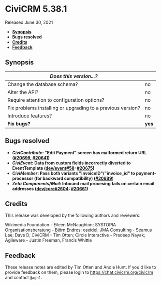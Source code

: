 # CiviCRM 5.38.1

Released June 30, 2021

- **[Synopsis](#synopsis)**
- **[Bugs resolved](#bugs)**
- **[Credits](#credits)**
- **[Feedback](#feedback)**

## <a name="synopsis"></a>Synopsis

| *Does this version...?*                                         |          |
| --------------------------------------------------------------- | -------- |
| Change the database schema?                                     | no       |
| Alter the API?                                                  | no       |
| Require attention to configuration options?                     | no       |
| Fix problems installing or upgrading to a previous version?     | no       |
| Introduce features?                                             | no       |
| **Fix bugs?**                                                   | **yes**  |

## <a name="bugs"></a>Bugs resolved

* **_CiviContribute_: "Edit Payment" screen has malformed return URL ([#20699](https://github.com/civicrm/civicrm-core/pull/20699), [#20641](https://github.com/civicrm/civicrm-core/pull/20641))**
* **_CiviEvent_: Data from custom fields incorrectly diverted to EventTemplate ([dev/event#58](https://lab.civicrm.org/dev/event/-/issues/58): [#20675](https://github.com/civicrm/civicrm-core/pull/20675))**
* **_CiviMember_: Pass both variants "invoiceID"/"invoice_id" to payment-processor (for backward compatibility) ([#20689](https://github.com/civicrm/civicrm-core/pull/20689))**
* **_Zeta Components/Mail_: Inbound mail procesing fails on certain email addresses ([dev/core#2604](https://lab.civicrm.org/dev/core/-/issues/2604): [#20661](https://github.com/civicrm/civicrm-core/pull/20661))**

## <a name="credits"></a>Credits

This release was developed by the following authors and reviewers:

Wikimedia Foundation - Eileen McNaughton; SYSTOPIA Organisationsberatung - Björn Endres;
oseidel; JMA Consulting - Seamus Lee; Dave D; CiviCRM - Tim Otten; Circle Interactive -
Pradeep Nayak; Agileware - Justin Freeman, Francis Whittle

## <a name="feedback"></a>Feedback

These release notes are edited by Tim Otten and Andie Hunt.  If you'd like to
provide feedback on them, please login to https://chat.civicrm.org/civicrm and
contact `@agh1`.
